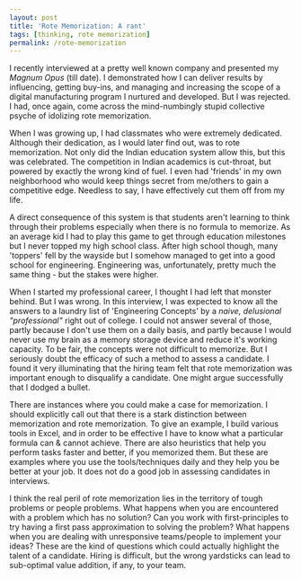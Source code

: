 ```yaml
---
layout: post
title: 'Rote Memorization: A rant'
tags: [thinking, rote memorization]
permalink: /rote-memorization
---
```


I recently interviewed at a pretty well known company and presented my _Magnum Opus_ (till date). I demonstrated how I can deliver results by influencing, getting buy-ins, and managing and increasing the scope of a digital manufacturing program I nurtured and developed. But I was rejected. I had, once again, come across the mind-numbingly stupid collective psyche of idolizing rote memorization.

When I was growing up, I had classmates who were extremely dedicated. Although their dedication, as I would later find out, was to rote memorization. Not only did the Indian education system allow this, but this was celebrated. The competition in Indian academics is cut-throat, but powered by exactly the wrong kind of fuel. I even had 'friends' in my own neighborhood who would keep things secret from me/others to gain a competitive edge. Needless to say, I have effectively cut them off from my life.

A direct consequence of this system is that students aren't learning to think through their problems especially when there is no formula to memorize. As an average kid I had to play this game to get through education milestones but I never topped my high school class. After high school though, many 'toppers' fell by the wayside but I somehow managed to get into a good school for engineering. Engineering was, unfortunately, pretty much the same thing - but the stakes were higher.

When I started my professional career, I thought I had left that monster behind. But I was wrong. In this interview, I was expected to know all the answers to a laundry list of 'Engineering Concepts' by a _naive, delusional "professional"_ right out of college. I could not answer several of those, partly because I don't use them on a daily basis, and partly because I would never use my brain as a memory storage device and reduce it's working capacity. To be fair, the concepts were not difficult to memorize. But I seriously doubt the efficacy of such a method to assess a candidate. I found it very illuminating that the hiring team felt that rote memorization was important enough to disqualify a candidate. One might argue successfully that I dodged a bullet.

There are instances where you could make a case for memorization. I should explicitly call out that there is a stark distinction between memorization and rote memorization. To give an example, I build various tools in Excel, and in order to be effective I have to know what a particular formula can & cannot achieve. There are also heuristics that help you perform tasks faster and better, if you memorized them. But these are examples where you use the tools/techniques daily and they help you be better at your job. It does not do a good job in assessing candidates in interviews.

I think the real peril of rote memorization lies in the territory of tough problems or people problems. What happens when you are encountered with a problem which has no solution? Can you work with first-principles to try having a first pass approximation to solving the problem? What happens when you are dealing with unresponsive teams/people to implement your ideas? These are the kind of questions which could actually highlight the talent of a candidate. Hiring is difficult, but the wrong yardsticks can lead to sub-optimal value addition, if any, to your team.
